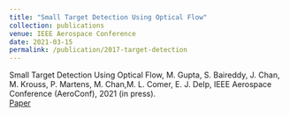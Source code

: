```yaml
---
title: "Small Target Detection Using Optical Flow"
collection: publications
venue: IEEE Aerospace Conference
date: 2021-03-15
permalink: /publication/2017-target-detection
---
```

Small Target Detection Using Optical Flow, M. Gupta, S. Baireddy, J. Chan, M. Krouss, P. Martens, M. Chan,M. L. Comer, E. J. Delp, IEEE Aerospace Conference (AeroConf), 2021 (in press).\
[Paper]()
